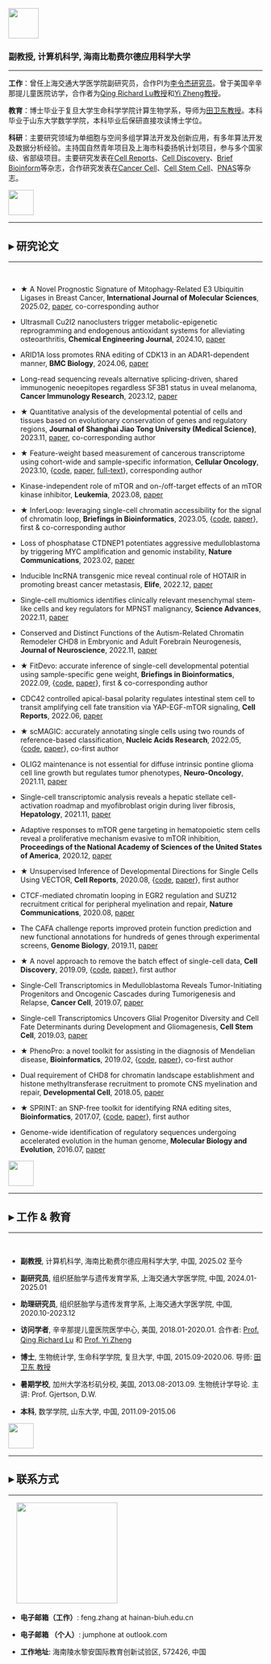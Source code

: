 <p float="left">
<img src="https://fzhang.bioinfo-lab.com/img/biuh_logo.jpg" height="60">
</p>

### **副教授, 计算机科学, 海南比勒费尔德应用科学大学**

---------------------------------------


**工作**：曾任上海交通大学医学院副研究员，合作PI为[李令杰研究员](https://www.shsmu.edu.cn/cbmsen/info/1072/1301.htm)。曾于美国辛辛那提儿童医院访学，合作者为[Qing Richard Lu教授](https://www.cincinnatichildrens.org/bio/l/qing-richard-lu)和[Yi Zheng教授](https://www.cincinnatichildrens.org/bio/z/yi-zheng)。

**教育**：博士毕业于复旦大学生命科学学院计算生物学系，导师为[田卫东教授](https://life.fudan.edu.cn/9f/60/c31283a368480/page.htm)。本科毕业于山东大学数学学院，本科毕业后保研直接攻读博士学位。

**科研**：主要研究领域为单细胞与空间多组学算法开发及创新应用，有多年算法开发及数据分析经验。主持国自然青年项目及上海市科委扬帆计划项目，参与多个国家级、省部级项目。主要研究发表在[Cell Reports](https://doi.org/10.1016/j.celrep.2021.110009)、[Cell Discovery](https://doi.org/10.1038/s41421-019-0114-x)、[Brief Bioinform](https://doi.org/10.1093/bib/bbad166)等杂志，合作研究发表在[Cancer Cell](https://doi.org/10.1016/j.ccell.2019.07.009)、[Cell Stem Cell](https://doi.org/10.1016/j.stem.2019.03.006)、[PNAS](https://www.pnas.org/content/118/1/e2020102118)等杂志。

<img src="https://fzhang.bioinfo-lab.com/img/white.png" height="50">

---------------------------------------

## ▸ 研究论文

---------------------------------------

&nbsp;&nbsp;

  * ★ A Novel Prognostic Signature of Mitophagy-Related E3 Ubiquitin Ligases in Breast Cancer, **International Journal of Molecular Sciences**, 2025.02, [paper](https://doi.org/10.3390/ijms26041551), co-corresponding author

  * Ultrasmall Cu2I2 nanoclusters trigger metabolic-epigenetic reprogramming and endogenous antioxidant systems for alleviating osteoarthritis, **Chemical Engineering Journal**, 2024.10, [paper](https://doi.org/10.1016/j.cej.2024.154568)
  
  * ARID1A loss promotes RNA editing of CDK13 in an ADAR1-dependent manner, **BMC Biology**, 2024.06, [paper](https://doi.org/10.1186/s12915-024-01927-9)

  * Long-read sequencing reveals alternative splicing-driven, shared immunogenic neoepitopes regardless SF3B1 status in uveal melanoma, **Cancer Immunology Research**, 2023.12, [paper](https://doi.org/10.1158/2326-6066.cir-23-0083)

  * ★ Quantitative analysis of the developmental potential of cells and tissues based on evolutionary conservation of genes and regulatory regions, **Journal of Shanghai Jiao Tong University (Medical Science)**, 2023.11, [paper](https://xuebao.shsmu.edu.cn/CN/10.3969/j.issn.1674-8115.2023.11.006), co-corresponding author

  * ★  Feature-weight based measurement of cancerous transcriptome using cohort-wide and sample-specific information, **Cellular Oncology**, 2023.10, {[code](https://github.com/jumphone/FWP), [paper](https://doi.org/10.1007/s13402-023-00879-6), [full-text](https://rdcu.be/dn9I1)}, corresponding author
  
  * Kinase-independent role of mTOR and on-/off-target effects of an mTOR kinase inhibitor, **Leukemia**, 2023.08, [paper](https://doi.org/10.1038/s41375-023-01987-w)

  * ★ InferLoop: leveraging single-cell chromatin accessibility for the signal of chromatin loop, **Briefings in Bioinformatics**, 2023.05, {[code](https://github.com/jumphone/InferLoop), [paper](https://doi.org/10.1093/bib/bbad166)}, first & co-corresponding author
  
  * Loss of phosphatase CTDNEP1 potentiates aggressive medulloblastoma by triggering MYC amplification and genomic instability, **Nature Communications**, 2023.02, [paper](https://doi.org/10.1038/s41467-023-36400-8)
  
  * Inducible lncRNA transgenic mice reveal continual role of HOTAIR in promoting breast cancer metastasis, **Elife**, 2022.12, [paper](https://doi.org/10.7554/elife.79126)
  
  * Single-cell multiomics identifies clinically relevant mesenchymal stem-like cells and key regulators for MPNST malignancy, **Science Advances**, 2022.11, [paper](https://doi.org/10.1126/sciadv.abo5442)
  
  * Conserved and Distinct Functions of the Autism-Related Chromatin Remodeler CHD8 in Embryonic and Adult Forebrain Neurogenesis, **Journal of Neuroscience**, 2022.11, [paper](https://doi.org/10.1523/JNEUROSCI.2400-21.2022)

  * ★ FitDevo: accurate inference of single-cell developmental potential using sample-specific gene weight, **Briefings in Bioinformatics**, 2022.09, {[code](https://github.com/jumphone/FitDevo), [paper](https://doi.org/10.1093/bib/bbac293)}, first & co-corresponding author
  
  * CDC42 controlled apical-basal polarity regulates intestinal stem cell to transit amplifying cell fate transition via YAP-EGF-mTOR signaling, **Cell Reports**, 2022.06, [paper](https://doi.org/10.1016/j.celrep.2021.110009)

  * ★ scMAGIC: accurately annotating single cells using two rounds of reference-based classification, **Nucleic Acids Research**, 2022.05, {[code](https://github.com/TianLab-Bioinfo/scMAGIC), [paper](https://doi.org/10.1093/nar/gkab1275)}, co-first author

  * OLIG2 maintenance is not essential for diffuse intrinsic pontine glioma cell line growth but regulates tumor phenotypes, **Neuro-Oncology**, 2021.11, [paper](https://doi.org/10.1093/neuonc/noab016)

  * Single-cell transcriptomic analysis reveals a hepatic stellate cell-activation roadmap and myofibroblast origin during liver fibrosis, **Hepatology**, 2021.11, [paper](https://doi.org/10.1002/hep.31987)

  * Adaptive responses to mTOR gene targeting in hematopoietic stem cells reveal a proliferative mechanism evasive to mTOR inhibition, **Proceedings of the National Academy of Sciences of the United States of America**, 2020.12, [paper](https://www.pnas.org/content/118/1/e2020102118)

  * ★ Unsupervised Inference of Developmental Directions for Single Cells Using VECTOR, **Cell Reports**, 2020.08, {[code](https://github.com/jumphone/Vector), [paper](https://doi.org/10.1016/j.celrep.2020.108069)}, first author
 
  * CTCF-mediated chromatin looping in EGR2 regulation and SUZ12 recruitment critical for peripheral myelination and repair, **Nature Communications**, 2020.08, [paper](https://doi.org/10.1038/s41467-020-17955-2)

  * The CAFA challenge reports improved protein function prediction and new functional annotations for hundreds of genes through experimental screens, **Genome Biology**, 2019.11, [paper](https://doi.org/10.1186/s13059-019-1835-8)

  * ★ A novel approach to remove the batch effect of single-cell data, **Cell Discovery**, 2019.09, {[code](https://github.com/jumphone/BEER), [paper](https://doi.org/10.1038/s41421-019-0114-x)}, first author

  * Single-Cell Transcriptomics in Medulloblastoma Reveals Tumor-Initiating Progenitors and Oncogenic Cascades during Tumorigenesis and Relapse, **Cancer Cell**, 2019.07, [paper](https://doi.org/10.1016/j.ccell.2019.07.009)

  * Single-cell Transcriptomics Uncovers Glial Progenitor Diversity and Cell Fate Determinants during Development and Gliomagenesis, **Cell Stem Cell**, 2019.03, [paper](https://doi.org/10.1016/j.stem.2019.03.006)

  * ★ PhenoPro: a novel toolkit for assisting in the diagnosis of Mendelian disease, **Bioinformatics**, 2019.02, {[code](https://github.com/jumphone/PhenoPro), [paper](https://doi.org/10.1093/bioinformatics/btz100)}, co-first author

  * Dual requirement of CHD8 for chromatin landscape establishment and histone methyltransferase recruitment to promote CNS myelination and repair, **Developmental Cell**, 2018.05, [paper](https://doi.org/10.1016/j.devcel.2018.05.022)

  * ★ SPRINT: an SNP-free toolkit for identifying RNA editing sites, **Bioinformatics**, 2017.07, {[code](https://github.com/jumphone/SPRINT), [paper](https://doi.org/10.1093/bioinformatics/btx473)}, first author
    
  * Genome-wide identification of regulatory sequences undergoing accelerated evolution in the human genome, **Molecular Biology and Evolution**, 2016.07, [paper](https://doi.org/10.1093/molbev/msw128)

<img src="https://fzhang.bioinfo-lab.com/img/white.png" height="50">

---------------------------------------

## ▸ 工作 & 教育

---------------------------------------

&nbsp;&nbsp;

* **副教授**, 计算机科学, 海南比勒费尔德应用科学大学, 中国, 2025.02 至今

* **副研究员**, 组织胚胎学与遗传发育学系, 上海交通大学医学院, 中国, 2024.01-2025.01

* **助理研究员**, 组织胚胎学与遗传发育学系, 上海交通大学医学院, 中国, 2020.10-2023.12

* **访问学者**, 辛辛那提儿童医院医学中心, 美国, 2018.01-2020.01. 合作者: [Prof. Qing Richard Lu](https://www.cincinnatichildrens.org/bio/l/qing-richard-lu) 和 [Prof. Yi Zheng](https://www.cincinnatichildrens.org/bio/z/yi-zheng)

* **博士**, 生物统计学, 生命科学学院, 复旦大学, 中国, 2015.09-2020.06. 导师: [田卫东 教授](https://life.fudan.edu.cn/9f/60/c31283a368480/page.htm)

* **暑期学校**, 加州大学洛杉矶分校, 美国, 2013.08-2013.09. 生物统计学导论. 主讲: Prof. Gjertson, D.W.

* **本科**, 数学学院, 山东大学, 中国, 2011.09-2015.06 

<img src="https://fzhang.bioinfo-lab.com/img/white.png" height="50">

---------------------------------------

## ▸ 联系方式

---------------------------------------

&nbsp;&nbsp;&nbsp;&nbsp;<img src="https://fzhang.bioinfo-lab.com/img/email_logo.png" width="200">

* **电子邮箱（工作）**: feng.zhang at hainan-biuh.edu.cn

* **电子邮箱 （个人）**: jumphone at outlook.com 

* **工作地址**: 海南陵水黎安国际教育创新试验区, 572426, 中国



